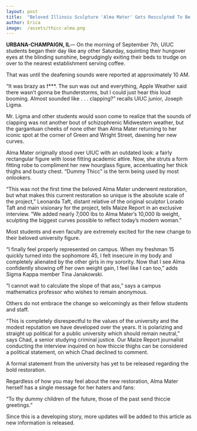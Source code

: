 ```yaml
---
layout:	post
title:	"Beloved Illinois Sculpture 'Alma Mater' Gets Resculpted To Be 'Stoopid Thicc'"
author:	Erica
image:	/assets/thicc-alma.png
---
```

**URBANA-CHAMPAIGN, IL**— On the morning of September 7th, UIUC students began their day like any other Saturday, squinting their hungover eyes at the blinding sunshine, begrudgingly exiting their beds to trudge on over to the nearest establishment serving coffee.

That was until the deafening sounds were reported at approximately 10 AM.

“It was brazy as f\*\*\*. The sun was out and everything, Apple Weather said there wasn’t gonna be thunderstorms, but I could just hear this loud booming. Almost sounded like . . . clapping?” recalls UIUC junior, Joseph Ligma.

Mr. Ligma and other students would soon come to realize that the sounds of clapping was not another bout of schizophrenic Midwestern weather, but the gargantuan cheeks of none other than Alma Mater returning to her iconic spot at the corner of Green and Wright Street, dawning her new curves.

Alma Mater originally stood over UIUC with an outdated look: a fairly rectangular figure with loose fitting academic attire. Now, she struts a form fitting robe to compliment her new hourglass figure, accentuating her thick thighs and busty chest. “Dummy Thicc” is the term being used by most onlookers.

“This was not the first time the beloved Alma Mater underwent restoration, but what makes this current restoration so unique is the absolute scale of the project,” Leonarda Taft, distant relative of the original sculptor Lorado Taft and main visionary for the project, tells Maize Report in an exclusive interview. “We added nearly 7,000 lbs to Alma Mater’s 10,000 lb weight, sculpting the biggest curves possible to reflect today’s modern woman.”

Most students and even faculty are extremely excited for the new change to their beloved university figure.

“I finally feel properly represented on campus. When my freshman 15 quickly turned into the sophomore 45, I felt insecure in my body and completely alienated by the other girls in my sorority. Now that I see Alma confidently showing off her own weight gain, I feel like I can too,” adds Sigma Kappa member Tina Janakowski.

“I cannot wait to calculate the slope of that ass,” says a campus mathematics professor who wishes to remain anonymous.

Others do not embrace the change so welcomingly as their fellow students and staff.

“This is completely disrespectful to the values of the university and the modest reputation we have developed over the years. It is polarizing and straight up political for a public university which should remain neutral,” says Chad, a senior studying criminal justice. Our Maize Report journalist conducting the interview inquired on how thiccie thighs can be considered a political statement, on which Chad declined to comment.

A formal statement from the university has yet to be released regarding the bold restoration.

Regardless of how you may feel about the new restoration, Alma Mater herself has a single message for her haters and fans:

“To thy dummy children of the future, those of the past send thiccie greetings.”

Since this is a developing story, more updates will be added to this article as new information is released.
